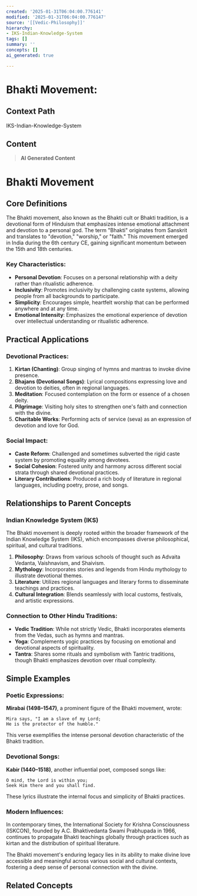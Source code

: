 ```yaml
---
created: '2025-01-31T06:04:00.776141'
modified: '2025-01-31T06:04:00.776147'
source: '[[Vedic-Philosophy]]'
hierarchy:
- IKS-Indian-Knowledge-System
tags: []
summary: ''
concepts: []
ai_generated: true

---
```


# Bhakti Movement:

## Context Path
IKS-Indian-Knowledge-System

## Content
> **AI Generated Content**
 # Bhakti Movement

## Core Definitions

The Bhakti movement, also known as the Bhakti cult or Bhakti tradition, is a devotional form of Hinduism that emphasizes intense emotional attachment and devotion to a personal god. The term "Bhakti" originates from Sanskrit and translates to "devotion," "worship," or "faith." This movement emerged in India during the 6th century CE, gaining significant momentum between the 15th and 18th centuries.

### Key Characteristics:
- **Personal Devotion**: Focuses on a personal relationship with a deity rather than ritualistic adherence.
- **Inclusivity**: Promotes inclusivity by challenging caste systems, allowing people from all backgrounds to participate.
- **Simplicity**: Encourages simple, heartfelt worship that can be performed anywhere and at any time.
- **Emotional Intensity**: Emphasizes the emotional experience of devotion over intellectual understanding or ritualistic adherence.

## Practical Applications

### Devotional Practices:
1. **Kirtan (Chanting)**: Group singing of hymns and mantras to invoke divine presence.
2. **Bhajans (Devotional Songs)**: Lyrical compositions expressing love and devotion to deities, often in regional languages.
3. **Meditation**: Focused contemplation on the form or essence of a chosen deity.
4. **Pilgrimage**: Visiting holy sites to strengthen one's faith and connection with the divine.
5. **Charitable Works**: Performing acts of service (seva) as an expression of devotion and love for God.

### Social Impact:
- **Caste Reform**: Challenged and sometimes subverted the rigid caste system by promoting equality among devotees.
- **Social Cohesion**: Fostered unity and harmony across different social strata through shared devotional practices.
- **Literary Contributions**: Produced a rich body of literature in regional languages, including poetry, prose, and songs.

## Relationships to Parent Concepts

### Indian Knowledge System (IKS)
The Bhakti movement is deeply rooted within the broader framework of the Indian Knowledge System (IKS), which encompasses diverse philosophical, spiritual, and cultural traditions.

1. **Philosophy**: Draws from various schools of thought such as Advaita Vedanta, Vaishnavism, and Shaivism.
2. **Mythology**: Incorporates stories and legends from Hindu mythology to illustrate devotional themes.
3. **Literature**: Utilizes regional languages and literary forms to disseminate teachings and practices.
4. **Cultural Integration**: Blends seamlessly with local customs, festivals, and artistic expressions.

### Connection to Other Hindu Traditions:
- **Vedic Tradition**: While not strictly Vedic, Bhakti incorporates elements from the Vedas, such as hymns and mantras.
- **Yoga**: Complements yogic practices by focusing on emotional and devotional aspects of spirituality.
- **Tantra**: Shares some rituals and symbolism with Tantric traditions, though Bhakti emphasizes devotion over ritual complexity.

## Simple Examples

### Poetic Expressions:
**Mirabai (1498–1547)**, a prominent figure of the Bhakti movement, wrote:
```
Mira says, "I am a slave of my Lord;
He is the protector of the humble."
```
This verse exemplifies the intense personal devotion characteristic of the Bhakti tradition.

### Devotional Songs:
**Kabir (1440–1518)**, another influential poet, composed songs like:
```
O mind, the Lord is within you;
Seek Him there and you shall find.
```
These lyrics illustrate the internal focus and simplicity of Bhakti practices.

### Modern Influences:
In contemporary times, the International Society for Krishna Consciousness (ISKCON), founded by A.C. Bhaktivedanta Swami Prabhupada in 1966, continues to propagate Bhakti teachings globally through practices such as kirtan and the distribution of spiritual literature.

The Bhakti movement's enduring legacy lies in its ability to make divine love accessible and meaningful across various social and cultural contexts, fostering a deep sense of personal connection with the divine.

## Related Concepts
